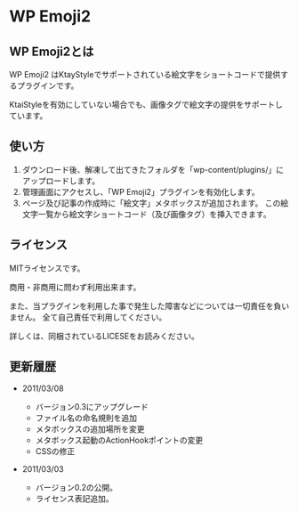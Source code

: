 # WP Emoji2

## WP Emoji2とは

WP Emoji2 はKtayStyleでサポートされている絵文字をショートコードで提供するプラグインです。

KtaiStyleを有効にしていない場合でも、画像タグで絵文字の提供をサポートしています。

## 使い方

1. ダウンロード後、解凍して出てきたフォルダを「wp-content/plugins/」にアップロードします。
2. 管理画面にアクセスし、「WP Emoji2」プラグインを有効化します。
3. ページ及び記事の作成時に「絵文字」メタボックスが追加されます。
この絵文字一覧から絵文字ショートコード（及び画像タグ）を挿入できます。

## ライセンス

MITライセンスです。

商用・非商用に問わず利用出来ます。

また、当プラグインを利用した事で発生した障害などについては一切責任を負いません。
全て自己責任で利用してください。

詳しくは、同梱されているLICESEをお読みください。

## 更新履歴

* 2011/03/08
    * バージョン0.3にアップグレード
    * ファイル名の命名規則を追加
    * メタボックスの追加場所を変更
    * メタボックス起動のActionHookポイントの変更
    * CSSの修正

* 2011/03/03
    * バージョン0.2の公開。
    * ライセンス表記追加。


